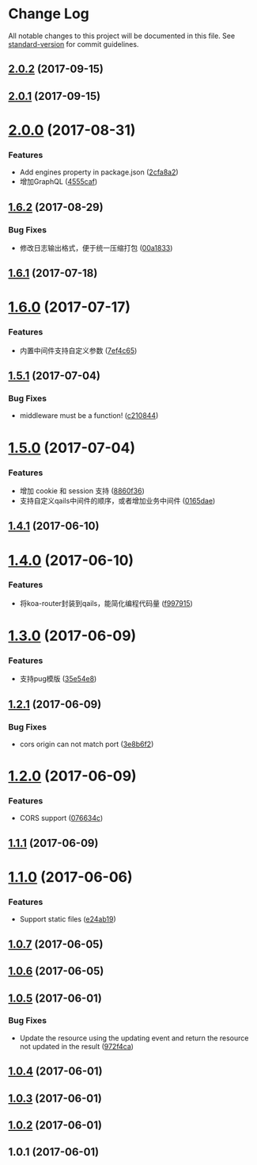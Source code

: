 # Change Log

All notable changes to this project will be documented in this file. See [standard-version](https://github.com/conventional-changelog/standard-version) for commit guidelines.

<a name="2.0.2"></a>
## [2.0.2](https://github.com/qailsjs/qails/compare/v2.0.1...v2.0.2) (2017-09-15)



<a name="2.0.1"></a>
## [2.0.1](https://github.com/qailsjs/qails/compare/v2.0.0...v2.0.1) (2017-09-15)



<a name="2.0.0"></a>
# [2.0.0](https://github.com/qailsjs/qails/compare/v1.6.2...v2.0.0) (2017-08-31)


### Features

* Add engines property in package.json ([2cfa8a2](https://github.com/qailsjs/qails/commit/2cfa8a2))
* 增加GraphQL ([4555caf](https://github.com/qailsjs/qails/commit/4555caf))



<a name="1.6.2"></a>
## [1.6.2](https://github.com/qailsjs/qails/compare/v1.6.1...v1.6.2) (2017-08-29)


### Bug Fixes

* 修改日志输出格式，便于统一压缩打包 ([00a1833](https://github.com/qailsjs/qails/commit/00a1833))



<a name="1.6.1"></a>
## [1.6.1](https://github.com/qailsjs/qails/compare/v1.6.0...v1.6.1) (2017-07-18)



<a name="1.6.0"></a>
# [1.6.0](https://github.com/qailsjs/qails/compare/v1.5.1...v1.6.0) (2017-07-17)


### Features

* 内置中间件支持自定义参数 ([7ef4c65](https://github.com/qailsjs/qails/commit/7ef4c65))



<a name="1.5.1"></a>
## [1.5.1](https://github.com/qailsjs/qails/compare/v1.5.0...v1.5.1) (2017-07-04)


### Bug Fixes

* middleware must be a function! ([c210844](https://github.com/qailsjs/qails/commit/c210844))



<a name="1.5.0"></a>
# [1.5.0](https://github.com/qailsjs/qails/compare/v1.4.1...v1.5.0) (2017-07-04)


### Features

* 增加 cookie 和 session 支持 ([8860f36](https://github.com/qailsjs/qails/commit/8860f36))
* 支持自定义qails中间件的顺序，或者增加业务中间件 ([0165dae](https://github.com/qailsjs/qails/commit/0165dae))



<a name="1.4.1"></a>
## [1.4.1](https://github.com/qailsjs/qails/compare/v1.4.0...v1.4.1) (2017-06-10)



<a name="1.4.0"></a>
# [1.4.0](https://github.com/qailsjs/qails/compare/v1.3.0...v1.4.0) (2017-06-10)


### Features

* 将koa-router封装到qails，能简化编程代码量 ([f997915](https://github.com/qailsjs/qails/commit/f997915))



<a name="1.3.0"></a>
# [1.3.0](https://github.com/qailsjs/qails/compare/v1.2.1...v1.3.0) (2017-06-09)


### Features

* 支持pug模版 ([35e54e8](https://github.com/qailsjs/qails/commit/35e54e8))



<a name="1.2.1"></a>
## [1.2.1](https://github.com/qailsjs/qails/compare/v1.2.0...v1.2.1) (2017-06-09)


### Bug Fixes

* cors origin can not match port ([3e8b6f2](https://github.com/qailsjs/qails/commit/3e8b6f2))



<a name="1.2.0"></a>
# [1.2.0](https://github.com/qailsjs/qails/compare/v1.1.1...v1.2.0) (2017-06-09)


### Features

* CORS support ([076634c](https://github.com/qailsjs/qails/commit/076634c))



<a name="1.1.1"></a>
## [1.1.1](https://github.com/qailsjs/qails/compare/v1.1.0...v1.1.1) (2017-06-09)



<a name="1.1.0"></a>
# [1.1.0](https://github.com/zhongzhi107/qails/compare/v1.0.7...v1.1.0) (2017-06-06)


### Features

* Support static files ([e24ab19](https://github.com/zhongzhi107/qails/commit/e24ab19))



<a name="1.0.7"></a>
## [1.0.7](https://github.com/zhongzhi107/qails/compare/v1.0.6...v1.0.7) (2017-06-05)



<a name="1.0.6"></a>
## [1.0.6](https://github.com/zhongzhi107/qails/compare/v1.0.5...v1.0.6) (2017-06-05)



<a name="1.0.5"></a>
## [1.0.5](https://github.com/zhongzhi107/qails/compare/v1.0.4...v1.0.5) (2017-06-01)


### Bug Fixes

* Update the resource using the updating event and return the resource not updated in the result ([972f4ca](https://github.com/zhongzhi107/qails/commit/972f4ca))



<a name="1.0.4"></a>
## [1.0.4](https://github.com/zhongzhi107/qails/compare/v1.0.3...v1.0.4) (2017-06-01)



<a name="1.0.3"></a>
## [1.0.3](https://github.com/zhongzhi107/qails/compare/v1.0.2...v1.0.3) (2017-06-01)



<a name="1.0.2"></a>
## [1.0.2](https://github.com/zhongzhi107/qails/compare/v1.0.1...v1.0.2) (2017-06-01)



<a name="1.0.1"></a>
## 1.0.1 (2017-06-01)
